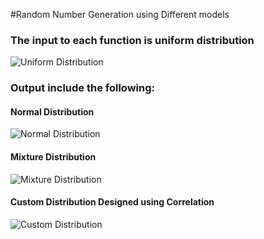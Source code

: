 #Random Number Generation using Different models

### The input to each function is uniform distribution

![Uniform Distribution](https://github.com/masad801/RandomGenerationModels/blob/master/RandomGenerationModels/uniformDistribution.png)

### Output include the following:
#### Normal Distribution
![Normal Distribution](https://github.com/masad801/RandomGenerationModels/blob/master/RandomGenerationModels/gaussianDistributionCL.png)

#### Mixture Distribution
![Mixture Distribution](https://github.com/masad801/RandomGenerationModels/blob/master/RandomGenerationModels/mixtureDistributionBM.png)

#### Custom Distribution Designed using Correlation
![Custom Distribution](https://github.com/masad801/RandomGenerationModels/blob/master/RandomGenerationModels/customDistribution.png)
